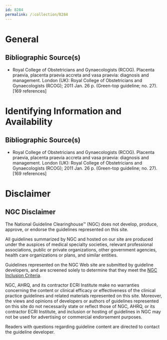 ```yaml
---
id: 8284
permalink: /:collection/8284
---
```


# General

## Bibliographic Source(s)

- Royal College of Obstetricians and Gynaecologists (RCOG). Placenta praevia, placenta praevia accreta and vasa praevia: diagnosis and management. London (UK): Royal College of Obstetricians and Gynaecologists (RCOG); 2011 Jan. 26 p. (Green-top guideline; no. 27). [169 references]

# Identifying Information and Availability

## Bibliographic Source(s)

- Royal College of Obstetricians and Gynaecologists (RCOG). Placenta praevia, placenta praevia accreta and vasa praevia: diagnosis and management. London (UK): Royal College of Obstetricians and Gynaecologists (RCOG); 2011 Jan. 26 p. (Green-top guideline; no. 27). [169 references]

# Disclaimer

## NGC Disclaimer

The National Guideline Clearinghouse™ (NGC) does not develop, produce, approve, or endorse the guidelines represented on this site.

All guidelines summarized by NGC and hosted on our site are produced under the auspices of medical specialty societies, relevant professional associations, public or private organizations, other government agencies, health care organizations or plans, and similar entities.

Guidelines represented on the NGC Web site are submitted by guideline developers, and are screened solely to determine that they meet the [NGC Inclusion Criteria](/help-and-about/summaries/inclusion-criteria).

NGC, AHRQ, and its contractor ECRI Institute make no warranties concerning the content or clinical efficacy or effectiveness of the clinical practice guidelines and related materials represented on this site. Moreover, the views and opinions of developers or authors of guidelines represented on this site do not necessarily state or reflect those of NGC, AHRQ, or its contractor ECRI Institute, and inclusion or hosting of guidelines in NGC may not be used for advertising or commercial endorsement purposes.

Readers with questions regarding guideline content are directed to contact the guideline developer.

